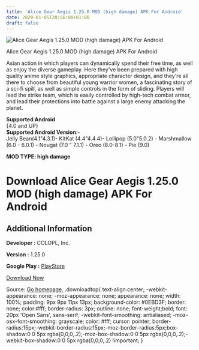```yaml
---
title: 'Alice Gear Aegis 1.25.0 MOD (high damage) APK For Android'
date: 2020-01-05T20:56:00+01:00
draft: false
---
```


![Alice Gear Aegis 1.25.0 MOD (high damage) APK For Android](https://i1.wp.com/apkhome.net/wp-content/uploads/2020/01/Alice-Gear-Aegis-1.25.0-MOD-high-damage.png "Alice Gear Aegis 1.25.0 MOD (high damage) APK For Android")

  

Alice Gear Aegis 1.25.0 MOD (high damage) APK For Android

Asian action in which players can dynamically spend their free time, as well as enjoy the diverse gameplay. Here they've been prepared with high quality anime style graphics, appropriate character design, and they're all there to choose from beautiful young warrior women, a fascinating story of a sci-fi spill, as well as simple controls in the form of sliding. Players will lead the strike team, which is easily controlled by high-tech combat armor, and lead their protections into battle against a large enemy attacking the planet.

**Supported Android**  
{4.0 and UP}  
**Supported Android Version**:-  
Jelly Bean(4.1"4.3.1)- KitKat (4.4"4.4.4)- Lollipop (5.0"5.0.2) - Marshmallow (6.0 - 6.0.1) - Nougat (7.0 " 7.1.1) - Oreo (8.0-8.1) - Pie (9.0)

**MOD TYPE: high damage**

Download Alice Gear Aegis 1.25.0 MOD (high damage) APK For Android
==================================================================

Additional Information
----------------------

**Developer :** COLOPL, Inc.

**Version :** 1.25.0

**Google Play :** [PlayStore](https://play.google.com/store/apps/details?id=jp.colopl.alice)

  

[Download Now](https://store4app.co/post/alice-gear-aegis-1-25-0-mod-high-damage-apk-for-android_1578253683)

  
Source: [Go homepage.](https://store4app.co/post/alice-gear-aegis-1-25-0-mod-high-damage-apk-for-android_1578253683) .downloadtop{ text-align:center; -webkit-appearance: none; -moz-appearance: none; appearance: none; width: 100%; padding: 9px 9px 11px 13px; background-color: #0EBD3F; border: none; color:#fff; border-radius: 3px; outline: none; font-weight;bold; font: 20px 'Open Sans', sans-serif; -webkit-font-smoothing: antialiased; -moz-osx-font-smoothing: grayscale; color: #fff; cursor: pointer; border-radius:15px;-webkit-border-radius:15px;-moz-border-radius:5px;box-shadow:0 0 5px rgba(0,0,0,.2);-moz-box-shadow:0 0 5px rgba(0,0,0,.2);-webkit-box-shadow:0 0 5px rgba(0,0,0,.2) !important; }